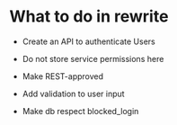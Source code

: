 # What to do in rewrite

* Create an API to authenticate Users
* Do not store service permissions here

* Make REST-approved
* Add validation to user input
* Make db respect blocked_login